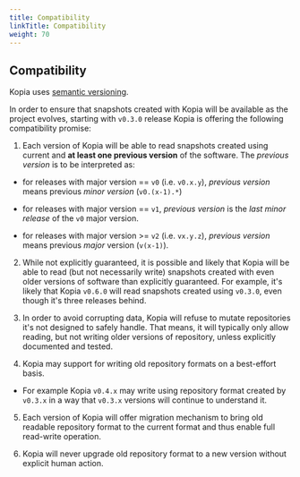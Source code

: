 ```yaml
---
title: Compatibility
linkTitle: Compatibility
weight: 70
---
```


## Compatibility

Kopia uses [semantic versioning](https://semver.org).

In order to ensure that snapshots created with Kopia will be available as the project evolves, starting with `v0.3.0` release Kopia is offering the following compatibility promise:

1. Each version of Kopia will be able to read snapshots created using current and **at least one previous version** of the software. The *previous version* is to be interpreted as:

  - for releases with major version == `v0` (i.e. `v0.x.y`), *previous version* means previous *minor version* (`v0.(x-1).*`)

  - for releases with major version == `v1`, *previous version* is the *last minor release* of the `v0` major version.

  - for releases with major version >= `v2` (i.e. `vx.y.z`), *previous version* means previous *major* version (`v(x-1)`).

2. While not explicitly guaranteed, it is possible and likely that Kopia will be able to read (but not necessarily write) snapshots created with even older versions of software than explicitly guaranteed. For example, it's likely that Kopia `v0.6.0` will read snapshots created using `v0.3.0`, even though it's three releases behind.

3. In order to avoid corrupting data, Kopia will refuse to mutate repositories it's not designed to safely handle. That means, it will typically only allow reading, but not writing older versions of repository, unless explicitly documented and tested.

4. Kopia may support for writing old repository formats on a best-effort basis.

  - For example Kopia `v0.4.x` may write using repository format created by `v0.3.x` in a way that `v0.3.x` versions will continue to understand it.

5. Each version of Kopia will offer migration mechanism to bring old readable repository format to the current format and thus enable full read-write operation.

6. Kopia will never upgrade old repository format to a new version without explicit human action.


